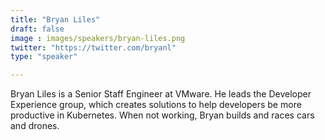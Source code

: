 ```yaml
---
title: "Bryan Liles"
draft: false
image : images/speakers/bryan-liles.png
twitter: "https://twitter.com/bryanl"
type: "speaker"

---
```


Bryan Liles is a Senior Staff Engineer at VMware. He leads the Developer Experience group, which creates solutions to help developers be more productive in Kubernetes. When not working, Bryan builds and races cars and drones.